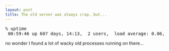 ```yaml
---
layout: post
title: The old server was always crap, but...
---
```

<pre>% uptime<br />&#160;00:59:46 up 607 days, 14:13,&nbsp; 2 users,&nbsp; load average: 0.06, 0.17, 0.36</pre><p>no wonder I found a lot of wacky old processes running on there...</p>
